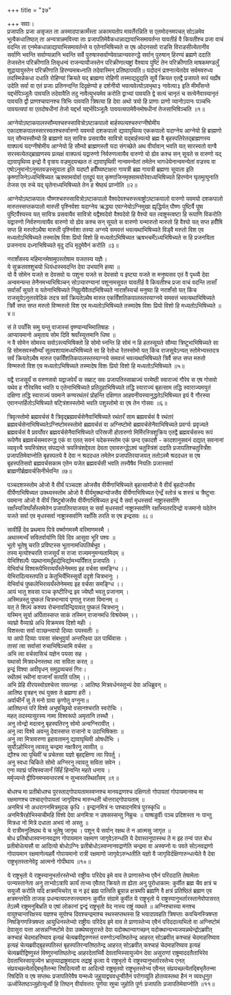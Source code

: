 +++
title = "३७"

+++
सवाः।  
प्रजापतिः प्रजा असृजत ता अस्मादपाक्रामँस्ता अकामयतोप मावर्तेरन्निति स एतमोदनमपचत् सोऽन्नमेव भूत्वैकधातिष्ठत् ता अन्यत्रान्नमवित्त्वा ताः प्रजापतिमेवैकधान्नाद्यायाभिसमावर्तन्त यावतीर्ह वै कियतीश्च प्रजा वाचं वदन्ति ता एनमेकधान्नाद्यायाभिसमावर्तन्ते य एतेनाभिषिच्यते स एष ओदनसवो राडसि विराडसीत्येतानीव सर्वाणि भवन्ति सर्वाण्यन्नानि भवन्ति सर्वे पुरुषास्सर्वाण्येवान्नान्यवरुन्द्धे सर्वान् पुरुषान् हिरण्यं ब्रह्मणे ददाति तेजस्तेन परिक्रीणाति तिसृधन्वं राजन्यायौजस्तेन परिक्रीणात्यष्ट्रां वैश्याय पुष्टिं तेन परिक्रीणाति माषकमण्डलुँ शूद्रायायुस्तेन परिक्रीणाति हिरण्यमाबध्नाति तदेवास्मिन् प्रतिष्ठापयति॥ यदोदनं प्राश्नात्येतदेव सर्वमवरुध्य तदस्मिन्नेकधा दधाति रोहिण्यां क्रियते यद् ब्राह्मणा रोहिणी तस्माद्यदुद्यति सूर्ये क्रियत एतद्वै प्रजापते रूपं यर्ह्येष उदेति सर्वा वा एतं प्रजाः प्रतिनन्दन्ति दिदृक्षेण्यो ह दर्शनीयो भवत्यवेत्योऽवभृथा३ नावेत्या३ इति मीमाँसन्ते यद्दर्भपिञ्जूलैः पावयति तदेवावैति तदु नावैत्युभयमेव करोति द्वाभ्यां पावयति द्वे सत्यं चानृतं च सत्येनैवास्यानृतं पावयति द्वौ प्राणश्चापानश्च त्रिभिः पावयति त्रिषत्या हि देवा अथो त्रयो हि प्राणाः प्राणो व्यानोऽपानः पञ्चभिः पावयत्यपां वा एतदोषधीनां तेजो यद्दर्भा यद्दर्भपिञ्जूलैः पावयत्यपामेवैनमोषधीनां तेजसाभिषिञ्चति ॥१॥  
  
आग्नेयोऽष्टाकपालस्सौम्यश्चरुस्सावित्रोऽष्टाकपालो बार्हस्पत्यश्चरुरग्नीषोमीय एकादशकपालस्सारस्वतश्चरुर्वारुणो यवमयो दशकपालो द्यावापृथिव्य एककपालो यदाग्नेय आग्नेयो हि ब्राह्मणो यत् सौम्यस्सौम्यो हि ब्राह्मणो यत् सावित्रः प्रसवायैव सावित्रो यद्बार्हस्पत्यो ब्रह्म वै बृहस्पतिरेतद्ब्राह्मणस्य वाक्पत्यं यदग्नीषोमीय आग्नेयो हि सौम्यो ब्राह्मणस्तौ यदा संगच्छेते अथ वीर्यावान् भवति यत् सारस्वतो वाग्वै सरस्वत्येतद्ब्राह्मणस्य प्रत्यक्षं वाक्पत्यं यद्वारुणो निर्वरुणत्वायैव वारुणो यो ह्येव कश्च सन् सूयते स वारुणो यद् द्यावापृथिव्य इन्द्रो वै वृत्राय वज्रमुदयच्छत तं द्यावापृथिवी नान्वमन्येतां तमेतेन भागधेयेनान्वमन्येतां वज्रस्य वा एषोऽनुमानोऽनुमतवज्रस्सूयाता इति यदष्टौ हवीँष्यष्टाक्षरा गायत्री ब्रह्म गायत्री ब्रह्मणा सूयाता इति कृष्णाजिनेऽध्यभिषिच्यत ऋक्सामयोर्वा एतद्रूपं यत् कृष्णाजिनमृक्सामयोरेवाध्यभिषिच्यते हिरण्येन घृतमुत्पुनाति तेजस एव रुचे यद् घृतेनाध्यभिषिच्यते तेन ह श्रेष्ठ्यं प्राप्नोति ॥२॥  
  
आग्नेयोऽष्टाकपालः पौष्णश्चरुस्सावित्रोऽष्टाकपालो वैश्वदेवश्चरुस्त्वाष्ट्रोऽष्टाकपालो वारुणो यवमयो दशकपालो मारुतस्सप्तकपालो मारुती पृश्निर्वशा यदाग्नेय ऋद्ध्या एवाग्नेयोऽग्निमुखा ह्यृद्धिर्यत् पौष्णः पुष्टिर्वै पूषा पुष्टिर्वैश्यस्य यत् सावित्रः प्रसवायैव सावित्रो यद्वैश्वदेवो वैश्वदेवो हि वैश्यो यत त्वाष्ट्रस्त्वष्टा हि रूपाणि विकरोति यद्वारुणो निर्वरुणत्वायैव वारुणो यो ह्येव कश्च सन् सूयते स वारुणो यन्मारुतो मारुतो हि वैश्यो यत् सप्त हवीँषि सप्त हि मरुतोऽथैषा मारुती पृश्निर्वशा तस्या अग्नये समवत्तं भवत्यथाभिषिच्यते विड्वै मरुतो विश एव मध्यतोऽभिषिच्यते तस्मादेष विशः प्रियो विशो हि मध्यतोऽभिषिच्यत ऋषभचर्मेऽध्यभिषिच्यते स हि प्रजनयिता प्रजननाय दध्नाभिषिच्यते मृदु दधि मृदुमेवैनं करोति ॥३॥  
  
नराशँसस्य महिमानमेषामुपस्तोषाम यजतस्य यज्ञैः।  
ये सुक्रतवश्शुचयो धियंधास्स्वदन्ति देवा उभयानि हव्या ॥  
यो वै सोमेन यजते स देवसवो यः पशुना यजते स देवसवो य इष्ट्या यजते स मनुष्यसव एतं वै पृथ्व्यै देवा अन्वमन्यन्त तेनैनमभ्यभिषिञ्चन् सोऽप्यारण्यानां पशूनामसूयत यावतीर्ह वै कियतीश्च प्रजा वाचं वदन्ति तासाँ सर्वासाँ सूयते य यतेनाभिषिच्यते निह्नुत्यैवैतदभिषिच्यते नाराशँस्यर्चा मनुष्या हि नराशँसो यत् किंच राजसूयेऽनुत्तरवेदिकं तदत्र सर्वं क्रियतेऽथैष मारुत एकविँशतिकपालस्तस्याग्नये समवत्तं भवत्यथाभिषिच्यते त्रिर्वै सप्त सप्त मरुतो विण्मरुतो विश एव मध्यतोऽभिषिच्यते तस्मादेष विशः प्रियो विशो हि मध्यतोऽभिषिच्यते ॥४॥  
  
सं ते पयाँसि समु यन्तु वाजास्सं वृष्ण्यान्यभिमातिषाहः ।  
आप्यायमानो अमृताय सोम दिवि श्रवाँस्युत्तमानि धिष्व ॥  
न वै सोमेन सोमस्य सवोऽस्त्यभिषिक्तो हि सोमो घ्नन्ति हि सोमं न हि हतस्सूयते सौम्या त्रिष्टुभाभिषिच्यते सा हि सोमसवस्सौम्याँ सूतवशायामध्यभिषिच्यते सा हि रेतोधा रेतस्सोमो यत् किंच राजसूयेऽन्यत् स्तोमेभ्यस्तदत्र सर्वं क्रियतेऽथैष मारुत एकविँशतिकपालस्तस्याग्नये समवत्तं भवत्यथाभिषिच्यते त्रिर्वै सप्त सप्त मरुतो विण्मरुतो विश एव मध्यतोऽभिषिच्यते तस्मादेष विशः प्रियो विशो हि मध्यतोऽभिषिच्यते ॥५॥  
  
यद्वै राजसूयँ स वरुणसवो यद्वाजपेयँ स सम्राट् सवः प्रजापतिस्साम्राज्यं परमेष्ठी स्वाराज्यं गौरेव स एष गोसवो यथेव ह गौरेवमिव भवति य एतेनाभिषिच्यते प्रतिदुहाभिषिच्यते तद्धि स्वाराज्यं बृहत्साम तद्धि स्वाराज्यमयुतं दक्षिणा तद्धि स्वाराज्यं पवमाने कण्वरथंतरं प्रोहन्ति दक्षिणत आहवनीयस्यानुद्धतेऽभिषिच्यत इयं वै गौरस्या एवानन्तर्हितोऽभिषिच्यते षट्त्रिंशस्स्तोमो भवति पशुस्तोमो वा एष तेन गोसवः ॥६॥  
  
त्रिवृत्स्तोमो ब्रह्मवर्चसं वै त्रिवृद्ब्रह्मवर्चसेनैवाभिषिच्यते रथंतरँ साम ब्रह्मवर्चसं वै रथंतरं ब्रह्मवर्चसेनाभिषिच्यतेऽग्निष्टोमस्स्तोमो ब्रह्मवर्चसं वा अग्निष्टोमो ब्रह्मवर्चसेनैवाभिषिच्यते प्रवर्ग्यः प्रवृज्यते ब्रह्मवर्चसं वै प्रवर्योवर ब्रह्मवर्चसेनैवाभिषिच्यते परिस्रजी होतारुणो मिर्मिरस्त्रिशुक्रिय एतद्वै ब्रह्मवर्चसस्य रूपं रूपेणैव ब्रह्मवर्चसमवरुन्द्ध एकं वा एतत् सवनं यदेकस्स्तोम एकं छन्द एकादशै - कादशानुसवनं दद्यात् सवनानां व्यावृत्त्यै त्रयस्त्रिंशत् संपद्यन्ते त्रयस्त्रिंशद्देवता देवता एवावरुन्द्धेऽश्वं चतुस्त्रिंशं ददाति प्रजापतिश्चतुस्त्रिँशः प्रजापतिमेवाप्नोति बृहस्पतये वै देवा न श्रददधत तमेतेन प्रजापतिरयाजयत् ततोऽस्मै श्रददधत स एष बृहस्पतिसवो ब्रह्मवर्चसकाम एतेन यजेत ब्रह्मवर्चसी भवति तस्यैषैव नियतिः प्रजास्सर्वा ब्राह्मणीर्ब्रह्मवर्चसिनीर्भवन्ति ॥७॥  
  
पञ्चदशस्स्तोम ओजो वै वीर्यं पञ्चदश ओजसैव वीर्येणाभिषिच्यते बृहत्सामौजो वै वीर्यं बृहदोजसैव वीर्येणाभिषिच्यत उक्थ्यस्स्तोम ओजो वै वीर्यमुक्थान्योजसैव वीर्येणाभिषिच्यत ऐन्द्रँ स्तोत्रं च शस्त्रं च त्रैष्टुभाः पवमाना ओजो वै वीर्यं त्रिष्टुबोजसैव वीर्येणाभिषिच्यत इन्द्रं वै सर्वा मृधस्सर्वा नाष्ट्रास्सर्वाणि रक्षाँस्यजिघाँसँस्तमेतेन प्रजापतिरयाजयत् स सर्वा मृधस्सर्वा नाष्ट्रास्सर्वाणि रक्षाँस्यतरदिन्द्रो यजमानो यदेतेन यजते सर्वा एव मृधस्सर्वा नाष्ट्रास्सर्वाणि रक्षाँसि तरति स एष इन्द्रसवः ॥८॥  
  
सावीर्हि देव प्रथमाय पित्रे वर्ष्माणमस्मै वरिमाणमस्मै ।  
अथास्मभ्यँ सवितर्वार्याणि दिवे दिव आसुवा भूरि पश्वः ॥  
भूतो भूतेषु चरति प्रविष्टस्स भूतानामधिपतिर्बभूव ।  
तस्य मृत्योश्चरति राजसूयँ स राजा राज्यमनुमन्यतामिदम् ॥  
येभिश्शिल्पैः पप्रथानामदृँहद्येभिर्द्यामभ्यपिँशत् प्रजापतिः ।  
येभिर्वाचं विश्वरूपेभिरव्ययँस्तेनेममग्र इह वर्चसा समङ्ग्धि ।।  
येभिरादित्यस्तपति प्र केतुभिर्येभिस्सूर्यो ददृशे चित्रभानुः ।  
येभिर्वाचं पुष्कलेभिरव्ययँस्तेनेममग्र इह वर्चसा समङ्ग्धि ।।  
आयं भातु शवसा पञ्च कृष्टीरिन्द्र इव ज्येष्ठौ भवतु प्रजानाम् ।  
अस्मिन्नस्तु पुष्कलं चित्रभान्वायं पृणातु रजसा विमानम् ॥  
यत् ते शिल्पं कश्यप रोचनावदिन्द्रियावत् पुष्कलं चित्रभानु ।  
यस्मिन् सूर्या अर्पितास्सप्त साकं तस्मिन् राजानमधि विश्रयेमम् ।।  
व्याघ्रो वैय्याघ्रे अधि विक्रमस्व दिशो महीः ।  
विशस्त्वा सर्वा वाञ्छन्त्वापो दिव्याः पयस्वतीः ॥  
या आपो दिव्याः पयसा संबभूवुर्या अन्तरिक्ष्या उत पार्थिवासः ।  
तासां त्वा सर्वासां रुचाभिषिञ्चामि वर्चसा ॥  
अभि त्वा वर्चसासिचं यज्ञेन पयसा सह ।  
यथासो मित्रवर्धनस्तथा त्वा सविता करत् ॥  
इन्द्रं विश्वा अवीवृधन् समुद्रव्यचसं गिरः।  
रथीतमं रथीनां वाजानाँ सत्पतिं पतिम् ।।  
अभि प्रेहि वीरयस्वोग्रश्चेत्ता सपत्नहा । आतिष्ठ मित्रवर्धनस्तुभ्यं देवा अधिब्रुवन् ॥  
आतिष्ठ वृत्रहन् रथं युक्ता ते ब्रह्मणा हरी ।  
अर्वाचीनँ सु ते मनो ग्रावा कृणोतु वग्नुना॥  
आतिष्ठन्तं परि विश्वे अभूषच्छ्रियो वसानश्चरति स्वरोचिः ।  
महत् तदस्यासुरस्य नामा विश्वरूपो अमृतानि तस्थौ ।  
अनु त्वेन्द्रो मदत्वनु बृहस्पतिरनु सोमो अन्वग्निरावीत् ।  
अनु त्वा विश्वे अवन्तु देवास्सप्त राजानो य उदाभिषिक्ताः ॥  
अनु त्वा मित्रावरुणा इहावतामनु द्यावापृथिवी ओषधीभिः ।  
सुर्योऽहोभिरनु त्वावतु चन्द्रमा नक्षत्रैरनु त्वावीत् ॥  
द्यौश्च त्वा पृथिवीं च प्रचेतसा यज्ञो बृहद्दक्षिणा त्वा पिपर्तु ।  
अनु स्वधा चिकिते सोमो अग्निरनु त्वावतु सविता सवेन ।  
एना व्याघ्रं परिषस्वजानँ सिँहँ हिन्वन्ति महते धनाय ।  
मर्मृज्यन्ते द्वीपिनमप्स्वन्तररुषं न सुभ्वस्तस्थिवाँसम् ॥९॥  
  
बोधश्च मा प्रतीबोधश्च पुरस्ताद्गोपायतामस्वप्नश्च मानवद्राणश्च दक्षिणतो गोपायतां गोपायमानश्च मा रक्षमाणश्च पश्चाद्गोपायतां जागृविश्च मारुन्धती चोत्तराद्गोपायताम् ॥  
अनमित्रं नो अधरागनमित्रमुदक् कृधि । इन्द्रानमित्रं नः पश्चादनमित्रं पुरस्कृधि ॥  
अनमित्रैरहोभिस्सचीमहि विश्वे देवा अनमित्रा न उषसस्सन्तु निम्रुचः ॥ याष्षडुर्वीः पञ्च प्रदिशस्ता नः पान्तु मित्रधा नो मित्रे दधाता अभयं नो अस्तु ॥  
ये रात्रीमनुतिष्ठथ ये च भूतेषु जागृथ । पशून् ये सर्वान् रक्षथ ते न आत्मसु जागृत ॥  
बोध प्रतिबोधास्वप्नानवद्राण गोपायमान रक्षमाण जागृवेऽरुन्धति ये देवास्तनूपास्स्थ ते म इह तन्वं पात बोध प्रतीबोधेत्यसौ वा आदित्यो बोधोऽग्निः प्रतीबोधोऽस्वप्नानवद्राणेति चन्द्रमा वा अस्वप्नो यः पवते सोऽनवद्राणो गोपायमान रक्षमाणेत्यहर्वै गोपायमानो रात्री रक्षमाणो जागृवेऽरुन्धतीति यज्ञो वै जागृविर्दक्षिणारुन्धत्येते वै देवा राष्ट्रभृतस्तानेवेट्ट आत्मनो गोपीथाय ॥१०॥  
  
ये राष्ट्रभृतो ये राष्ट्रस्यानुभर्तारस्तेभ्यो राष्ट्रीयः परिदेय इमे वाव ते प्राणास्तेभ्य एवैनं परिददाति तेषामेताः पत्न्यस्तानेता अनु ताभ्योऽत्रापि कार्यं ताभ्य एवैतत् क्रियते ता ह्येता अनु पुरोधाकाम: कुर्वीत ब्रह्म चैव क्षत्रं च सयुजौ करोति यदि क्षत्रमभिचरेत् स न इदं ब्रह्म पात्विति ब्रूयान्न क्षत्रमपि ब्रह्मणि वै क्षत्रं प्रतिष्ठितं ब्रह्मण एव क्षत्रमन्तरेति ताजक् प्रधन्वत्यपरुरुत्स्यमानः कुर्वीत संग्रामे कुर्वीत ये राष्ट्रभृतो ये राष्ट्रस्यानुभर्तारस्तानेवोपासरत् तेऽस्मै राष्ट्रमनुबिभ्रति य एषां लोकानां द्वन्द्वं राष्ट्रभृतो वेद नास्य राष्ट्रं व्यथते ॥ अग्निश्चास्या मनश्च वायुश्चान्तरिक्षस्य यज्ञश्च सूर्यश्च दिवश्चन्द्रमाश्च स्थस्सप्तथस्स हि भयादपवहति त्रिषप्ताः कवचिनस्त्रिषप्ता निषङ्गिणस्त्रिषप्ता आयुधिनस्तेभ्यो राष्ट्रीयः परिदेय इमे वाव ते प्राणास्तेभ्य एवैनं परिददात्यभितो वा अग्निष्टोमं देवासुरा यत्ता आसन्नग्निष्टोमे देवा उक्थेष्वसुरास्ते देवा यदोक्थान्यागच्छन् यदोक्थान्यभ्यजयन्नथेन्द्रोऽब्रवीत् कश्चाहं चेदमाहरिष्याव इत्यहं चेत्यब्रवीद्वरुणस्तं वरुणोऽन्वतिष्ठतेन्द्र आहरत् सोऽब्रवीत् कश्चाहं चेदमाहरिष्याव इत्यहं चेत्यब्रवीद्बृहस्पतिस्तं बृहस्पतिरन्वतिष्ठतेन्द्र आहरत् सोऽब्रवीत् कश्चाहं चेदमाहरिष्याव इत्यहं चेत्यब्रवीद्विष्णुस्तं विष्णुरन्वतिष्ठतेन्द्र आहरदेताभिर्वै देवताभिस्सायुज्येन देवा असुराणां राष्ट्रमाददतैताभिरेव देवताभिस्सायुज्येन भ्रातृव्याद्राष्ट्रमादाय तद्राष्ट्रं कृत्वा ये राष्ट्रभृतो ये राष्ट्रस्यानुभर्तारस्तेभ्य एनत् संप्रयच्छत्येतद्बिभृतैतन्मा रिषदित्यसौ वा आदित्यो राष्ट्रमृतवो राष्ट्रभृतस्तेभ्य एवैनत् संप्रयच्छत्येतद्बिभृतैतन्मा रिषदिति य एष सप्तथः प्रजापतिरेवैष यन्मध्ये जुहुयाद्व्यवधून्वीतैनं परोगव्यूति होतव्यस्तथा हैनं न व्यवधूनुत ऊर्ध्वस्तिष्ठञ्जुहोत्यूर्ध्वो हि तिष्ठन् वीर्यावत्तरः पूर्णया स्रुचा जुहोति पूर्णः प्रजापतिः प्रजापतिमेवाप्नोति ॥११॥